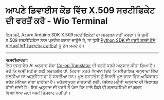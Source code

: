 <!--
CO_OP_TRANSLATOR_METADATA:
{
  "original_hash": "8a74f789f3c1bf41a13c007190360c19",
  "translation_date": "2025-08-27T12:16:34+00:00",
  "source_file": "2-farm/lessons/6-keep-your-plant-secure/wio-terminal-x509.md",
  "language_code": "pa"
}
-->
# ਆਪਣੇ ਡਿਵਾਈਸ ਕੋਡ ਵਿੱਚ X.509 ਸਰਟੀਫਿਕੇਟ ਦੀ ਵਰਤੋਂ ਕਰੋ - Wio Terminal

ਇਸ ਸਮੇਂ, Azure Arduino SDK X.509 ਸਰਟੀਫਿਕੇਟਾਂ ਦਾ ਸਮਰਥਨ ਨਹੀਂ ਕਰਦਾ। ਜੇ ਤੁਸੀਂ X.509 ਸਰਟੀਫਿਕੇਟਾਂ ਨਾਲ ਪ੍ਰਯੋਗ ਕਰਨਾ ਚਾਹੁੰਦੇ ਹੋ, ਤਾਂ ਤੁਸੀਂ [Python SDK ਦੀ ਵਰਤੋਂ ਕਰਦੇ ਹੋਏ Virtual IoT ਡਿਵਾਈਸ ਹਦਾਇਤਾਂ](single-board-computer-x509.md) ਨੂੰ ਦੇਖ ਸਕਦੇ ਹੋ।

---

**ਅਸਵੀਕਾਰਨਾ**:  
ਇਹ ਦਸਤਾਵੇਜ਼ AI ਅਨੁਵਾਦ ਸੇਵਾ [Co-op Translator](https://github.com/Azure/co-op-translator) ਦੀ ਵਰਤੋਂ ਕਰਕੇ ਅਨੁਵਾਦ ਕੀਤਾ ਗਿਆ ਹੈ। ਜਦੋਂ ਕਿ ਅਸੀਂ ਸਹੀਤਾ ਲਈ ਯਤਨਸ਼ੀਲ ਹਾਂ, ਕਿਰਪਾ ਕਰਕੇ ਧਿਆਨ ਦਿਓ ਕਿ ਸਵੈਚਾਲਿਤ ਅਨੁਵਾਦਾਂ ਵਿੱਚ ਗਲਤੀਆਂ ਜਾਂ ਅਸੁਚੀਤਤਾਵਾਂ ਹੋ ਸਕਦੀਆਂ ਹਨ। ਮੂਲ ਦਸਤਾਵੇਜ਼ ਨੂੰ ਇਸਦੀ ਮੂਲ ਭਾਸ਼ਾ ਵਿੱਚ ਅਧਿਕਾਰਤ ਸਰੋਤ ਮੰਨਿਆ ਜਾਣਾ ਚਾਹੀਦਾ ਹੈ। ਮਹੱਤਵਪੂਰਨ ਜਾਣਕਾਰੀ ਲਈ, ਪੇਸ਼ੇਵਰ ਮਨੁੱਖੀ ਅਨੁਵਾਦ ਦੀ ਸਿਫਾਰਸ਼ ਕੀਤੀ ਜਾਂਦੀ ਹੈ। ਇਸ ਅਨੁਵਾਦ ਦੀ ਵਰਤੋਂ ਤੋਂ ਪੈਦਾ ਹੋਣ ਵਾਲੇ ਕਿਸੇ ਵੀ ਗਲਤਫਹਿਮੀ ਜਾਂ ਗਲਤ ਵਿਆਖਿਆ ਲਈ ਅਸੀਂ ਜ਼ਿੰਮੇਵਾਰ ਨਹੀਂ ਹਾਂ।